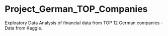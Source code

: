 # Project_German_TOP_Companies
Exploatory Data Analysis of financial data from TOP 12 German companies - Data from Kaggle.
